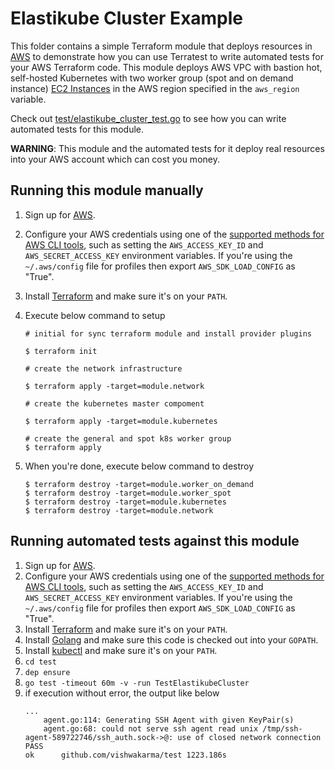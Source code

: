 # Elastikube Cluster Example
This folder contains a simple Terraform module that deploys resources in [AWS](https://aws.amazon.com/) to demonstrate
how you can use Terratest to write automated tests for your AWS Terraform code. This module deploys AWS VPC with bastion hot, self-hosted Kubernetes with two worker group (spot and on demand instance) [EC2
Instances](https://aws.amazon.com/ec2/) in the AWS region specified in
the `aws_region` variable.

Check out [test/elastikube_cluster_test.go](/test/elastikube_cluster_test.go) to see how you can write
automated tests for this module.

**WARNING**: This module and the automated tests for it deploy real resources into your AWS account which can cost you
money.

## Running this module manually

1. Sign up for [AWS](https://aws.amazon.com/).
2. Configure your AWS credentials using one of the [supported methods for AWS CLI
   tools](https://docs.aws.amazon.com/cli/latest/userguide/cli-chap-getting-started.html), such as setting the
   `AWS_ACCESS_KEY_ID` and `AWS_SECRET_ACCESS_KEY` environment variables. If you're using the `~/.aws/config` file for profiles then export `AWS_SDK_LOAD_CONFIG` as "True".
3. Install [Terraform](https://www.terraform.io/) and make sure it's on your `PATH`.

4. Execute below command to setup
    ```
    # initial for sync terraform module and install provider plugins

    $ terraform init

    # create the network infrastructure

    $ terraform apply -target=module.network

    # create the kubernetes master compoment

    $ terraform apply -target=module.kubernetes

    # create the general and spot k8s worker group
    $ terraform apply
    ```

5. When you're done, execute below command to destroy

    ```
    $ terraform destroy -target=module.worker_on_demand
    $ terraform destroy -target=module.worker_spot
    $ terraform destroy -target=module.kubernetes
    $ terraform destroy -target=module.network
    ```

## Running automated tests against this module

1. Sign up for [AWS](https://aws.amazon.com/).
2. Configure your AWS credentials using one of the [supported methods for AWS CLI
   tools](https://docs.aws.amazon.com/cli/latest/userguide/cli-chap-getting-started.html), such as setting the
   `AWS_ACCESS_KEY_ID` and `AWS_SECRET_ACCESS_KEY` environment variables. If you're using the `~/.aws/config` file for profiles then export `AWS_SDK_LOAD_CONFIG` as "True".
3. Install [Terraform](https://www.terraform.io/) and make sure it's on your `PATH`.
4. Install [Golang](https://golang.org/) and make sure this code is checked out into your `GOPATH`.
5. Install [kubectl](https://kubernetes.io/docs/tasks/tools/install-kubectl/) and make sure it's on your `PATH`.
6. `cd test`
7. `dep ensure`
8. `go test -timeout 60m -v -run TestElastikubeCluster`
9. if execution without error, the output like below
    ```
    ...
        agent.go:114: Generating SSH Agent with given KeyPair(s)
        agent.go:68: could not serve ssh agent read unix /tmp/ssh-agent-589722746/ssh_auth.sock->@: use of closed network connection
    PASS
    ok  	github.com/vishwakarma/test	1223.186s
    ```